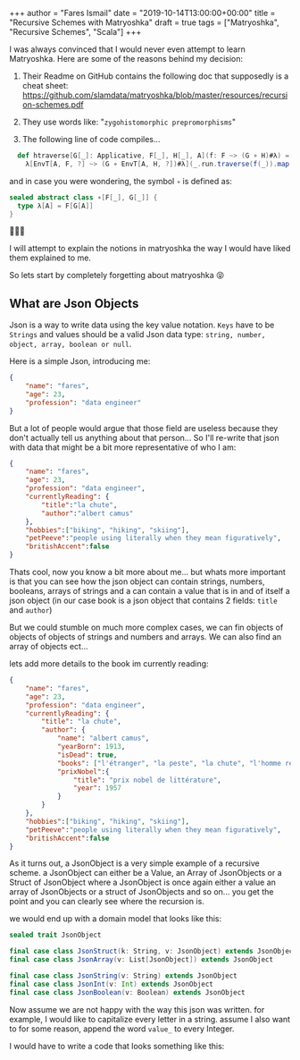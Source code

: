 +++
author = "Fares Ismail"
date = "2019-10-14T13:00:00+00:00"
title = "Recursive Schemes with Matryoshka"
draft = true
tags = ["Matryoshka", "Recursive Schemes", "Scala"]
+++

I was always convinced that I would never even attempt to learn Matryoshka. Here are some of the reasons behind my decision:

1. Their Readme on GitHub contains the following doc that supposedly is a cheat sheet: <https://github.com/slamdata/matryoshka/blob/master/resources/recursion-schemes.pdf>

2. They use words like: "`zygohistomorphic prepromorphisms`"

3. The following line of code compiles...

```scala
  def htraverse[G[_]: Applicative, F[_], H[_], A](f: F ~> (G ∘ H)#λ) =
    λ[EnvT[A, F, ?] ~> (G ∘ EnvT[A, H, ?])#λ](_.run.traverse(f(_)).map(EnvT(_)))
```

and in case you were wondering, the symbol `∘` is defined as:

```scala
sealed abstract class ∘[F[_], G[_]] {
  type λ[A] = F[G[A]]
}
```

🤕🤕🤕

I will attempt to explain the notions in matryoshka the way I would have liked them explained to me.

So lets start by completely forgetting about matryoshka 😝

## What are Json Objects

Json is a way to write data using the key value notation.
`Keys` have to be `Strings` and values should be a valid Json data type: `string, number, object, array, boolean or null`.

Here is a simple Json, introducing me:

```json
{
    "name": "fares",
    "age": 23,
    "profession": "data engineer"
}
```

But a lot of people would argue that those field are useless because they don't actually tell us anything about that person...
So I'll re-write that json with data that might be a bit more representative of who I am:

```json
{
    "name": "fares",
    "age": 23,
    "profession": "data engineer",
    "currentlyReading": {
        "title":"la chute",
        "author":"albert camus"
    },
    "hobbies":["biking", "hiking", "skiing"],
    "petPeeve":"people using literally when they mean figuratively",
    "britishAccent":false
}
```

Thats cool, now you know a bit more about me... but whats more important is that you can see how the json object can contain strings, numbers, booleans, arrays of strings and a can contain a value that is in and of itself a json object (in our case book is a json object that contains 2 fields: `title` and `author`)

But we could stumble on much more complex cases, we can fin objects of objects of objects of strings and numbers and arrays. We can also find an array of objects ect...

lets add more details to the book im currently reading:

```json
{
    "name": "fares",
    "age": 23,
    "profession": "data engineer",
    "currentlyReading": {
        "title": "la chute",
        "author": {
            "name": "albert camus",
            "yearBorn": 1913,
            "isDead": true,
            "books": ["l'étranger", "la peste", "la chute", "l'homme révolté", "l'été"],
            "prixNobel":{
                "title": "prix nobel de littérature",
                "year": 1957
            }
        }
    },
    "hobbies":["biking", "hiking", "skiing"],
    "petPeeve":"people using literally when they mean figuratively",
    "britishAccent":false
}
```

As it turns out, a JsonObject is a very simple example of a recursive scheme. a JsonObject can either be a Value, an Array of JsonObjects or a Struct of JsonObject where a JsonObject is once again either a value an array of JsonObjects or a struct of JsonObjects and so on... you get the point and you can clearly see where the recursion is.

we would end up with a domain model that looks like this:

```scala
sealed trait JsonObject

final case class JsonStruct(k: String, v: JsonObject) extends JsonObject
final case class JsonArray(v: List[JsonObject]) extends JsonObject

final case class JsonString(v: String) extends JsonObject
final case class JsonInt(v: Int) extends JsonObject
final case class JsonBoolean(v: Boolean) extends JsonObject
```

Now assume we are not happy with the way this json was written. for example, I would like to capitalize every letter in a string. assume I also want to for some reason, append the word `value_` to every Integer.

I would have to write a code that looks something like this:

```scala

```
